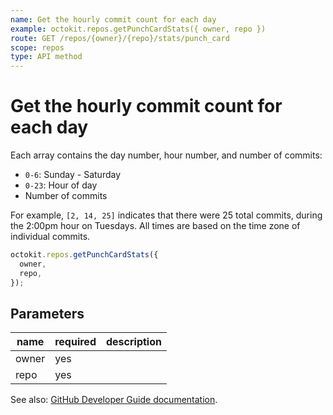```yaml
---
name: Get the hourly commit count for each day
example: octokit.repos.getPunchCardStats({ owner, repo })
route: GET /repos/{owner}/{repo}/stats/punch_card
scope: repos
type: API method
---
```


# Get the hourly commit count for each day

Each array contains the day number, hour number, and number of commits:

- `0-6`: Sunday - Saturday
- `0-23`: Hour of day
- Number of commits

For example, `[2, 14, 25]` indicates that there were 25 total commits, during the 2:00pm hour on Tuesdays. All times are based on the time zone of individual commits.

```js
octokit.repos.getPunchCardStats({
  owner,
  repo,
});
```

## Parameters

<table>
  <thead>
    <tr>
      <th>name</th>
      <th>required</th>
      <th>description</th>
    </tr>
  </thead>
  <tbody>
    <tr><td>owner</td><td>yes</td><td>

</td></tr>
<tr><td>repo</td><td>yes</td><td>

</td></tr>
  </tbody>
</table>

See also: [GitHub Developer Guide documentation](https://docs.github.com/rest/reference/repos#get-the-hourly-commit-count-for-each-day).
